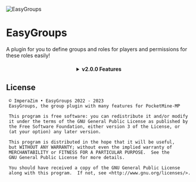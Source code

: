 ![EasyGroups](https://raw.githubusercontent.com/ImperaZim/EasyGroups/v2.0/metadata/icon.png)
# EasyGroups
A plugin for you to define groups and roles for players and permissions for these roles easily!

<h4 align="center">
 <details>
  <summary> v2.0.0 Features </summary> 
  <h5 align="left">Code Update</h6>
  <span align="left"> <h6>ㅤㅤNew data saving options <br>ㅤㅤComplete refactoring of source code </h6></span>
  <h5 align="left">New Functions</h6>
  <span align="left"> <h6>ㅤㅤUser Permissions <br>ㅤㅤUpdate Group Definitions <br>ㅤㅤSetting groups on timed players  </h6></span>
 </details>
<h4>

## License
  ```
   © ImperaZim • EasyGroups 2022 - 2023
   EasyGroups, the group plugin with many features for PocketMine-MP
   
   This program is free software: you can redistribute it and/or modify
   it under the terms of the GNU General Public License as published by
   the Free Software Foundation, either version 3 of the License, or
   (at your option) any later version.
   
   This program is distributed in the hope that it will be useful,
   but WITHOUT ANY WARRANTY; without even the implied warranty of
   MERCHANTABILITY or FITNESS FOR A PARTICULAR PURPOSE.  See the
   GNU General Public License for more details.
   
   You should have received a copy of the GNU General Public License
   along with this program.  If not, see <http://www.gnu.org/licenses/>. 
   ```